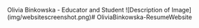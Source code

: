 Olivia Binkowska - Educator and Student
![Description of Image] (img/websitescreenshot.png)# OliviaBinkowska-ResumeWebsite
